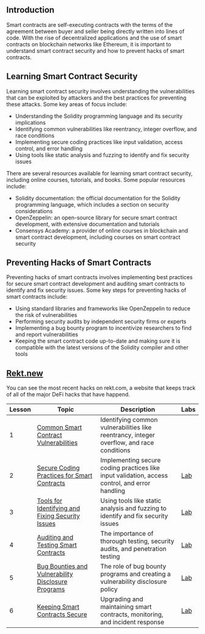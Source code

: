 ## Introduction

Smart contracts are self-executing contracts with the terms of the agreement between buyer and seller being directly written into lines of code. With the rise of decentralized applications and the use of smart contracts on blockchain networks like Ethereum, it is important to understand smart contract security and how to prevent hacks of smart contracts.

## Learning Smart Contract Security

Learning smart contract security involves understanding the vulnerabilities that can be exploited by attackers and the best practices for preventing these attacks. Some key areas of focus include:

- Understanding the Solidity programming language and its security implications
- Identifying common vulnerabilities like reentrancy, integer overflow, and race conditions
- Implementing secure coding practices like input validation, access control, and error handling
- Using tools like static analysis and fuzzing to identify and fix security issues

There are several resources available for learning smart contract security, including online courses, tutorials, and books. Some popular resources include:

- Solidity documentation: the official documentation for the Solidity programming language, which includes a section on security considerations
- OpenZeppelin: an open-source library for secure smart contract development, with extensive documentation and tutorials
- Consensys Academy: a provider of online courses in blockchain and smart contract development, including courses on smart contract security

## Preventing Hacks of Smart Contracts

Preventing hacks of smart contracts involves implementing best practices for secure smart contract development and auditing smart contracts to identify and fix security issues. Some key steps for preventing hacks of smart contracts include:

- Using standard libraries and frameworks like OpenZeppelin to reduce the risk of vulnerabilities
- Performing security audits by independent security firms or experts
- Implementing a bug bounty program to incentivize researchers to find and report vulnerabilities
- Keeping the smart contract code up-to-date and making sure it is compatible with the latest versions of the Solidity compiler and other tools

## [Rekt.new](https://rekt.news/)
You can see the most recent hacks on rekt.com, a website that keeps track of all of the major DeFi hacks that have happend.


| Lesson | Topic | Description | Labs |
| --- | --- | --- | --- |
| 1 | [Common Smart Contract Vulnerabilities](lessons/lesson_2.md) | Identifying common vulnerabilities like reentrancy, integer overflow, and race conditions | |
| 2 | [Secure Coding Practices for Smart Contracts](lessons/lesson_3.md) | Implementing secure coding practices like input validation, access control, and error handling | [Lab](lessons/lesson_3_lab.md) |
| 3 | [Tools for Identifying and Fixing Security Issues](lessons/lesson_4.md) | Using tools like static analysis and fuzzing to identify and fix security issues | [Lab](lessons/lesson_4_lab.md) |
| 4 | [Auditing and Testing Smart Contracts](lessons/lesson_5.md) | The importance of thorough testing, security audits, and penetration testing | [Lab](lessons/lesson_5_lab.md) |
| 5 | [Bug Bounties and Vulnerability Disclosure Programs](lessons/lesson_6.md) | The role of bug bounty programs and creating a vulnerability disclosure policy | [Lab](lessons/lesson_6_lab.md) |
| 6 | [Keeping Smart Contracts Secure](lessons/lesson_7.md) | Upgrading and maintaining smart contracts, monitoring, and incident response | [Lab](lessons/lesson_7_lab.md) |

